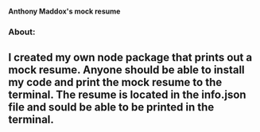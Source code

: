 #### Anthony Maddox's mock resume

### About:
## I created my own node package that prints out a mock resume. Anyone should be able to install my code and print the mock resume to the terminal. The resume is located in the info.json file and sould be able to be printed in the terminal.